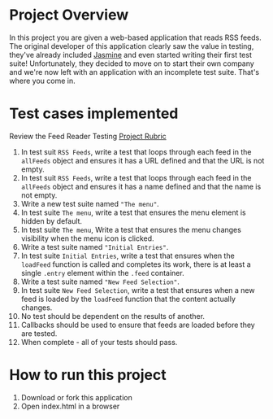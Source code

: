# Project Overview

In this project you are given a web-based application that reads RSS feeds. The original developer of this application clearly saw the value in testing, they've already included [Jasmine](http://jasmine.github.io/) and even started writing their first test suite! Unfortunately, they decided to move on to start their own company and we're now left with an application with an incomplete test suite. That's where you come in.


# Test cases implemented

Review the Feed Reader Testing [Project Rubric](https://review.udacity.com/#!/projects/3442558598/rubric)

1. In test suit `RSS Feeds`, write a test that loops through each feed in the `allFeeds` object and ensures it has a URL defined and that the URL is not empty.
2. In test suit `RSS Feeds`, write a test that loops through each feed in the `allFeeds` object and ensures it has a name defined and that the name is not empty.
3. Write a new test suite named `"The menu"`.
4. In test suite `The menu`, write a test that ensures the menu element is hidden by default.
5. In test suite `The menu`, Write a test that ensures the menu changes visibility when the menu icon is clicked.
6. Write a test suite named `"Initial Entries"`.
7. In test suite `Initial Entries`, write a test that ensures when the `loadFeed` function is called and completes its work, there is at least a single `.entry` element within the `.feed` container.
8. Write a test suite named `"New Feed Selection"`.
9. In test suite `New Feed Selection`, write a test that ensures when a new feed is loaded by the `loadFeed` function that the content actually changes.
10. No test should be dependent on the results of another.
11. Callbacks should be used to ensure that feeds are loaded before they are tested.
12. When complete - all of your tests should pass.

# How to run this project
1. Download or fork this application
2. Open index.html in a browser

